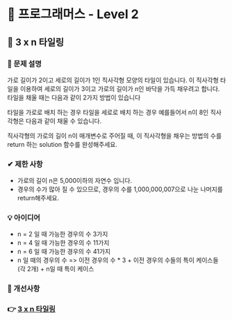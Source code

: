 # 🔔 프로그래머스 - Level 2

## 📑 3 x n 타일링

### 📌 문제 설명

가로 길이가 2이고 세로의 길이가 1인 직사각형 모양의 타일이 있습니다. 이 직사각형 타일을 이용하여 세로의 길이가 3이고 가로의 길이가 n인 바닥을 가득 채우려고 합니다. 타일을 채울 때는 다음과 같이 2가지 방법이 있습니다

타일을 가로로 배치 하는 경우
타일을 세로로 배치 하는 경우
예를들어서 n이 8인 직사각형은 다음과 같이 채울 수 있습니다.


직사각형의 가로의 길이 n이 매개변수로 주어질 때, 이 직사각형을 채우는 방법의 수를 return 하는 solution 함수를 완성해주세요.

### ✔ 제한 사항
- 가로의 길이 n은 5,000이하의 자연수 입니다.
- 경우의 수가 많아 질 수 있으므로, 경우의 수를 1,000,000,007으로 나눈 나머지를 return해주세요.

### 💡 아이디어
- n = 2 일 때 가능한 경우의 수 3가지
- n = 4 일 때 가능한 경우의 수 11가지 
- n = 6 일 때 가능한 경우의 수 41가지 
- n 일 때의 경우의 수 => 이전 경우의 수 * 3 + 이전 경우의 수들의 특이 케이스들(각 2개) + n일 때 특이 케이스
### 💬 개선사항

### 👉 [3 x n 타일링](https://school.programmers.co.kr/learn/courses/30/lessons/12902)


